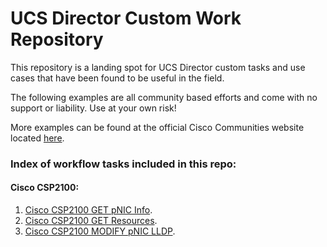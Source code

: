 # UCS Director Custom Work Repository

This repository is a landing spot for UCS Director custom tasks and use cases that have been found to be useful in the field.

The following examples are all community based efforts and come with no support or liability. Use at your own risk!

More examples can be found at the official Cisco Communities website located [here](https://communities.cisco.com/docs/DOC-56419).

### Index of workflow tasks included in this repo:

#### Cisco CSP2100:

 1. [Cisco CSP2100 GET pNIC Info](https://github.com/rwhitear42/UCS_Director_Repo/tree/master/Workflows/CSP2100/CSP_GET_pNIC_Info).
 2. [Cisco CSP2100 GET Resources](https://github.com/rwhitear42/UCS_Director_Repo/tree/master/Workflows/CSP2100/CSP_GET_Resources).
 3. [Cisco CSP2100 MODIFY pNIC LLDP](https://github.com/rwhitear42/UCS_Director_Repo/tree/master/Workflows/CSP2100/Modify_pNIC_LLDP).
